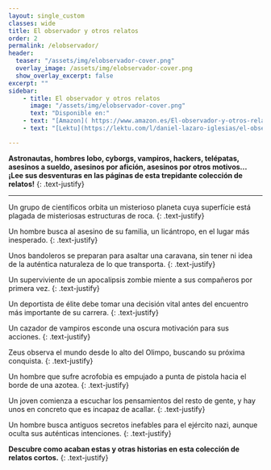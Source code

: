 ```yaml
---
layout: single_custom
classes: wide
title: El observador y otros relatos
order: 2
permalink: /elobservador/
header:
  teaser: "/assets/img/elobservador-cover.png"
  overlay_image: /assets/img/elobservador-cover.png
  show_overlay_excerpt: false
excerpt: ""
sidebar:
    - title: El observador y otros relatos
      image: "/assets/img/elobservador-cover.png"
      text: "Disponible en:"
    - text: "[Amazon]( https://www.amazon.es/El-observador-y-otros-relatos-ebook/dp/B0CN9J7Z2V?ref_=ast_author_dp&_encoding=UTF8&tag=dlazaroi-21&linkCode=ur2&linkId=1295569ce27dc4f250cce68ccd4486e4&camp=3638&creative=24630 ){:target='_blank' .btn .btn--success}"
    - text: "[Lektu](https://lektu.com/l/daniel-lazaro-iglesias/el-observador/22415){:target='_blank' .btn .btn--success}"

---
```


**Astronautas, hombres lobo, cyborgs, vampiros, hackers, telépatas, asesinos a sueldo, asesinos por afición, asesinos por otros motivos... ¡Lee sus desventuras en las páginas de esta trepidante colección de relatos!**
{: .text-justify}

-----

Un grupo de científicos orbita un misterioso planeta cuya superfície está plagada de misteriosas estructuras de roca. 
{: .text-justify}

Un hombre busca al asesino de su familia, un licántropo, en el lugar más inesperado.
{: .text-justify}

Unos bandoleros se preparan para asaltar una caravana, sin tener ni idea de la auténtica naturaleza de lo que transporta.
{: .text-justify}

Un superviviente de un apocalipsis zombie miente a sus compañeros por primera vez.
{: .text-justify}

Un deportista de élite debe tomar una decisión vital antes del encuentro más importante de su carrera.
{: .text-justify}

Un cazador de vampiros esconde una oscura motivación para sus acciones.
{: .text-justify}

Zeus observa el mundo desde lo alto del Olimpo, buscando su próxima conquista.
{: .text-justify}

Un hombre que sufre acrofobia es empujado a punta de pistola hacia el borde de una azotea.
{: .text-justify}

Un joven comienza a escuchar los pensamientos del resto de gente, y hay unos en concreto que es incapaz de acallar.
{: .text-justify}

Un hombre busca antiguos secretos inefables para el ejército nazi, aunque oculta sus auténticas intenciones.
{: .text-justify}

**Descubre como acaban estas y otras historias en esta colección de relatos cortos.**
{: .text-justify}

